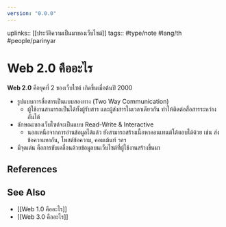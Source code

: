 ```yaml
---
version: "0.0.0"
---
```

uplinks:: [[ประวัติความเป็นมาของเว็บไซต์]]
tags:: #type/note #lang/th #people/parinyar
# Web 2.0 คืออะไร
**Web 2.0** คือยุคที่ 2 ของเว็บไซต์ เกิดขึ้นเมื่อต้นปี 2000
- รูปแบบการสื่อสารเป็นแบบสองทาง (Two Way Communication)
	- ผู้ใช้งานสามารถเป็นได้ทั้งผู้รับสาร และผู้ส่งสารในเวลาเดียวกัน ทำให้ติดต่อสื่อสารระหว่างกันได้
- ลักษณะของเว็บไซต์จะเป็นแบบ Read-Write & Interactive
	- นอกเหนือจากการอ่านข้อมูลได้แล้ว ยังสามารถสร้างเนื้อหาคอนเทนต์โต้ตอบได้ด้วย เช่น ส่งข้อความหากัน, โพสต์ข้อความ, คอมเม้นท์ ฯลฯ
- มีจุดเด่น คือการขับเคลื่อนด้วยข้อมูลบนเว็บไซต์ที่ผู้ใช้งานสร้างขึ้นมา

## References

## See Also
- [[Web 1.0 คืออะไร]]
- [[Web 3.0 คืออะไร]]